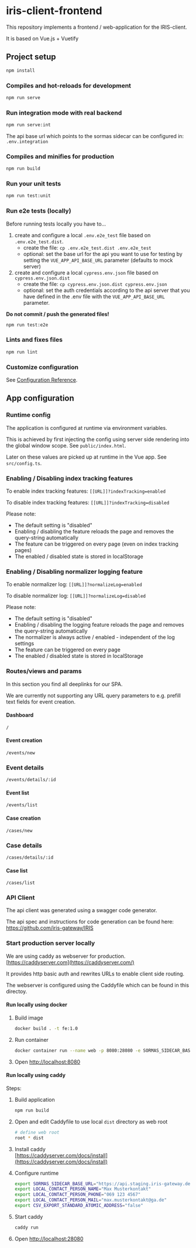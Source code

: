 # iris-client-frontend

This repository implements a frontend / web-application for the IRIS-client.

It is based on Vue.js + Vuetify

## Project setup

```bash
npm install
```

### Compiles and hot-reloads for development

```bash
npm run serve
```

### Run integration mode with real backend

```bash
npm run serve:int
```

The api base url which points to the sormas sidecar can be configured in:
`.env.integration`

### Compiles and minifies for production

```bash
npm run build
```

### Run your unit tests

```bash
npm run test:unit
```

### Run e2e tests (locally)


Before running tests locally you have to...

1. create and configure a local `.env.e2e_test` file based on `.env.e2e_test.dist`.
   - create the file: `cp .env.e2e_test.dist .env.e2e_test`
   - optional: set the base url for the api you want to use for testing by setting the `VUE_APP_API_BASE_URL` parameter (defaults to mock server)
2. create and configure a local `cypress.env.json` file based on `cypress.env.json.dist`
   - create the file: `cp cypress.env.json.dist cypress.env.json`
   - optional: set the auth credentials according to the api server that you have defined in the .env file with the `VUE_APP_API_BASE_URL` parameter.

**Do not commit / push the generated files!**


```bash
npm run test:e2e
```

### Lints and fixes files

```bash
npm run lint
```

### Customize configuration

See [Configuration Reference](https://cli.vuejs.org/config/).

## App configuration

### Runtime config

The application is configured at runtime via environment variables.

This is achieved by first injecting the config using server side rendering into the global window scope.
See `public/index.html`.

Later on these values are picked up at runtime in the Vue app.
See `src/config.ts`.

### Enabling / Disabling index tracking features

To enable index tracking features:
`[[URL]]?indexTracking=enabled`

To disable index tracking features:
`[[URL]]?indexTracking=disabled`

Please note:
- The default setting is "disabled"
- Enabling / disabling the feature reloads the page and removes the query-string automatically
- The feature can be triggered on every page (even on index tracking pages)
- The enabled / disabled state is stored in localStorage

### Enabling / Disabling normalizer logging feature

To enable normalizer log:
`[[URL]]?normalizeLog=enabled`

To disable normalizer log:
`[[URL]]?normalizeLog=disabled`

Please note:
- The default setting is "disabled"
- Enabling / disabling the logging feature reloads the page and removes the query-string automatically
- The normalizer is always active / enabled - independent of the log settings
- The feature can be triggered on every page
- The enabled / disabled state is stored in localStorage

### Routes/views and params

In this section you find all deeplinks for our SPA.

We are currently not supporting any URL query parameters to e.g. prefill text fields for event creation.

#### Dashboard

```text
/
```

#### Event creation

```text
/events/new
```

### Event details

```text
/events/details/:id
```

#### Event list

```text
/events/list
```

#### Case creation

```text
/cases/new
```

### Case details

```text
/cases/details/:id
```

#### Case list

```text
/cases/list
```

### API Client

The api client was generated using a swagger code generator.

The api spec and instructions for code generation can be found here:  
<https://github.com/iris-gateway/IRIS>

### Start production server locally

We are using caddy as webserver for production.  
[https://caddyserver.com](https://caddyserver.com/)

It provides http basic auth and rewrites URLs to enable client side routing.

The webserver is configured using the Caddyfile which can be found in this directoy.

#### Run locally using docker

1. Build image

   ```bash
   docker build . -t fe:1.0
   ```

2. Run container

   ```bash
   docker container run --name web -p 8080:28080 -e SORMAS_SIDECAR_BASE_URL="https://api.staging.iris-gateway.de" fe:1.0
   ```

3. Open [http://localhost:8080](http://localhost:8080)

#### Run locally using caddy

Steps:

1. Build application

   ```bash
   npm run build
   ```

2. Open and edit Caddyfile to use local `dist` directory as web root

   ```bash
   # define web root
   root * dist
   ```

3. Install caddy  
   [https://caddyserver.com/docs/install](https://caddyserver.com/docs/install)

4. Configure runtime

   ```bash
   export SORMAS_SIDECAR_BASE_URL="https://api.staging.iris-gateway.de"
   export LOCAL_CONTACT_PERSON_NAME="Max Musterkontakt"
   export LOCAL_CONTACT_PERSON_PHONE="069 123 4567"
   export LOCAL_CONTACT_PERSON_MAIL="max.musterkontakt@ga.de"
   export CSV_EXPORT_STANDARD_ATOMIC_ADDRESS="false"
   ```

5. Start caddy

   ```bash
   caddy run
   ```

6. Open [http://localhost:28080](http://localhost:28080)
